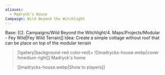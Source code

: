 ```yaml
---
aliases:
  - Madryck's House
Campaign: Wild Beyond the Witchlight
---
```


Base: [[2. Campaigns/Wild Beyond the Witchlight/4. Maps/Projects/Modular - Fey Wild|Fey Wild Terrain]]
Idea: Create a simple cottage without roof that can be place on top of the modular terrain 

 > [!gallery|background-red color-red]+
 > ![[madrycks-house.webp|cover hmedium right]]
> Madryck's home
> 
> [[madrycks-house.webp|Show to players]]